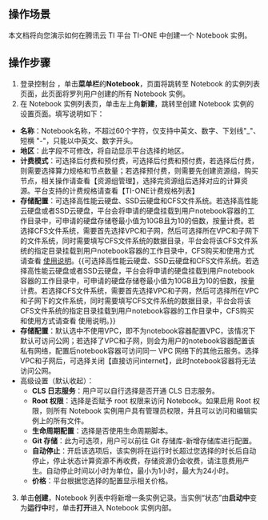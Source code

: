 ## 操作场景
本文档将向您演示如何在腾讯云 TI 平台 TI-ONE 中创建一个 Notebook 实例。

## 操作步骤
1. 登录控制台 ，单击**菜单栏**的**Notebook**，页面将跳转至 Notebook 的实例列表页面，此页面将罗列用户创建的所有 Notebook 实例。
2. 在 Notebook 实例列表页，单击左上角**新建**，跳转至创建 Notebook 实例的设置页面。填写说明如下：
  - **名称**：Notebook名称，不超过60个字符，仅支持中英文、数字、下划线"_"、短横 "-"，只能以中英文、数字开头。
  - **地区**：此字段不可修改，将自动显示平台选择的地区。
  - **计费模式**：可选择后付费和预付费，可选择后付费和预付费，若选择后付费，则需要选择算力规格和节点数量；若选择预付费，则需要先创建资源组，购买节点，相关操作请查看【资源组管理】，选择完资源组后选择对应的计算资源。平台支持的计费规格请查看【TI-ONE计费规格列表】
  - **存储配置**：可选择高性能云硬盘、SSD云硬盘和CFS文件系统。若选择高性能云硬盘或者SSD云硬盘，平台会将申请的硬盘挂载到用户notebook容器的工作目录中，可申请的硬盘存储卷最小值为10GB且为10的倍数，按量计费。若选择CFS文件系统，需要首先选择VPC和子网，然后可选择所在VPC和子网下的文件系统，同时需要填写CFS文件系统的数据目录，平台会将该CFS文件系统的指定目录挂载到用户notebook容器的工作目录中，CFS购买和使用方式请查看 [使用说明](https://cloud.tencent.com/document/product/582/9553)。{{可选择高性能云硬盘、SSD云硬盘和CFS文件系统。若选择高性能云硬盘或者SSD云硬盘，平台会将申请的硬盘挂载到用户notebook容器的工作目录中，可申请的硬盘存储卷最小值为10GB且为10的倍数，按量计费。若选择CFS文件系统，需要首先选择VPC和子网，然后可选择所在VPC和子网下的文件系统，同时需要填写CFS文件系统的数据目录，平台会将该CFS文件系统的指定目录挂载到用户notebook容器的工作目录中，CFS购买和使用方式请查看 使用说明。}}
  - **存储配置**：默认选中不使用VPC，即不为notebook容器配置VPC，该情况下默认可访问公网；若选择了VPC和子网，则会为用户的notebook容器配置该私有网络，配置后notebook容器可访问同一 VPC 网络下的其他云服务。选择VPC和子网后，可选择关闭【直接访问internet】，此时notebook容器将无法访问公网。
  - 高级设置（默认收起）：
    - **CLS 日志服务**：用户可以自行选择是否开通 CLS 日志服务。
    - **Root 权限**：选择是否赋予 root 权限来访问 Notebook。如果启用 Root 权限，则所有 Notebook 实例用户具有管理员权限，并且可以访问和编辑实例上的所有文件。
    - **生命周期配置**：选择是否使用生命周期脚本。
    - **Git 存储**：此为可选项，用户可以前往 Git 存储库-新增存储库进行配置。
    - **自动停止**：开启该选项后，该实例将在运行时长超过您选择的时长后自动停止，停止状态计算资源不再收费，存储资源仍会收费，请注意费用产生。自动停止时间以小时为单位，最小为1小时，最大为24小时。
    - **价格**：平台根据您选择的配置显示相关价格。
3. 单击**创建**，Notebook 列表中将新增一条实例记录。当实例“状态”由**启动中**变为**运行中**时，单击**打开**进入 Notebook 实例内部。

